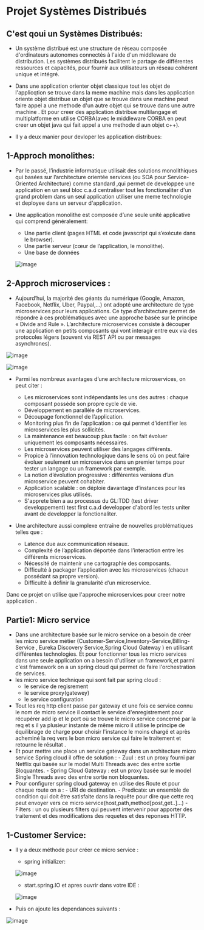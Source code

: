 # Projet Systèmes Distribués
  ## C'est qoui un Systèmes Distribués:
  
 - Un système distribué est une structure de réseau composée d'ordinateurs autonomes connectés à l'aide d'un middleware de distribution. Les systèmes distribués facilitent le partage de différentes ressources et capacités, pour fournir aux utilisateurs un réseau cohérent unique et intégré.
 
 - Dans une application orienter objet classique tout les objet de l'applicqtion se trouve dans la meme machine mais dans les application oriente objet distribue un    objet que se trouve dans une machine peut faire appel a une methode d'un autre objet qui se trouve dans une autre machine . Et pour creer des application distribue 
 multilangage et multiplatforme en utilise CORBA(avec le middleware CORBA en peut creer un objet java qui fait appel a une methode d aun objet c++).
 
  - Il y a deux manier pour devloper les application distribues:
  
  ## 1-Approch monolithes:
  
   - Par le passé, l’industrie informatique utilisait des solutions monolithiques qui basées sur l’architecture orientée services (ou SOA pour Service-Oriented              Architecture) comme standard ,qui permet de developpee une application en un seul bloc c.a.d centraliser tout les fonctionaliter d'un grand problem dans un seul        application utiliser une meme technologie et deployee dans un serveur d'application. 
  
   - Une application monolithe est composée d’une seule unité applicative qui comprend généralement:
       - Une partie client (pages HTML et code javascript qui s’exécute dans le browser).
       - Une partie serveur (cœur de l’application, le monolithe).
       - Une base de données
       
       ![image](https://user-images.githubusercontent.com/102295113/173138547-5acdb746-e403-421a-b4f8-f7e487b39beb.png)
       
       
  ## 2-Approch  microservices :
    
   - Aujourd’hui, la majorité des géants du numérique (Google, Amazon, Facebook,        Netflix, Uber, Paypal,…) ont adopté une architecture de type microservices      pour leurs   applications. Ce type d’architecture permet de répondre à ces problématiques avec une approche basée sur le principe « Divide and Rule ». L’architecture microservices consiste à découper une application en petits composants qui vont interagir entre eux via des protocoles légers (souvent via REST API ou par  messages asynchrones).

 ![image](https://user-images.githubusercontent.com/102295113/173137506-db87aa30-3658-4eb3-9bea-5ccba5743f43.png)
 
 ![image](https://user-images.githubusercontent.com/102295113/173146208-299cf651-b263-4b1c-8b8e-cae71218d3e3.png)

 
- Parmi les nombreux avantages d’une architecture microservices, on peut citer :

   - Les microservices sont indépendants les uns des autres : chaque composant possède son propre cycle de vie.
   - Développement en parallèle de microservices.
   - Découpage fonctionnel de l’application.
   - Monitoring plus fin de l’application : ce qui permet d’identifier les microservices les plus sollicités.
   - La maintenance est beaucoup plus facile : on fait évoluer uniquement les composants nécessaires.
   - Les microservices peuvent utiliser des langages différents.
   - Propice à l’innovation technologique dans le sens où on peut faire évoluer seulement un microservice dans un premier temps pour tester un langage ou un framework      par exemple.
   - La notion d’évolution progressive : différentes versions d’un microservice peuvent cohabiter.
   - Application scalable : on déploie davantage d’instances pour les microservices plus utilisés.
   - S'apprete bien a au processus du GL:TDD (test driver developpement) test first c.a.d developper d'abord les tests uniter avant de developper la fonctionaliter.
   
   
- Une architecture aussi complexe entraîne de nouvelles problématiques telles que :
    - Latence due aux communication réseaux.
    - Complexité de l’application déportée dans l’interaction entre les différents microservices.
    - Nécessité de maintenir une cartographie des composants.
    - Difficulté à packager l’application avec les microservices (chacun possédant sa propre version).
    - Difficulté à définir la granularité d’un microservice.
    
Danc ce projet on utilise que l'approche microservices pour creer notre application .
 
  ## Partie1: Micro service
  
- Dans une architecture basée sur le micro service on a besoin de créer les micro service métier (Customer-Service,Inventory-Service,Billing-Service , Eureka Discovery Service,Spring Cloud Gateway ) en utilisant différentes technologies. Et pour fonctionner tous les micro services dans une seule application on a besoin d'utiliser un framework,et parmi c'est framework on a un spring cloud qui permet de faire l'orchestration de services.
- les micro service technique qui sont fait par spring cloud :
     - le service de regisrement 
     - le service  proxy(gatewey)
     - le service  configuration
 - Tout les req http client passe par gateway et une fois ce service connu le nom de micro service il contact le service d'enregistrement pour récupérer add ip et le port où se trouve le micro service concerné par la req et s il ya plusieur instante de même micro il utilise le principe de équilibrage de charge pour choisir l'instance le moins chargé et après acheminé la req vers le bon micro service qui faire le traitement et retourne  le résultat .
 - Et pour mettre une place un service gateway dans un architecture micro service      Spring cloud il offre de solution :
       - Zuul : est un proxy fourni par Netflix qui basée sur le model  Multi                Threads avec des entre sortie Bloquantes.
       - Spring Cloud Gateway :  est un proxy basée sur le model Single Threads              avec des entre sortie  non bloquantes.
- Pour configurer spring cloud gateway en utilise des Route et pour chaque route     on a :
        -  URI de destination.
        -  Predicate: un ensemble  de condition qui doit être satisfaite dans la              requête pour dire que   cette req peut envoyer vers ce micro                        service(host,path,method[post,get..]...) 
        -  Filters : un ou plusieurs filters qui peuvent intervenir pour apporter 
           des traitement et des modifications des requetes et des reponses HTTP.
           
## 1-Customer Service:
- Il y a deux  méthode pour créer  ce  micro service   :
     -  spring initializer:
     
     ![image](https://user-images.githubusercontent.com/102295113/173160486-13a36605-391c-4607-8a60-df4c1e5518f1.png)

     -  start.spring.IO et apres ouvrir dans votre IDE :
     
     ![image](https://user-images.githubusercontent.com/102295113/173160749-96c4f80f-e383-4f13-8b41-67b95c87c16e.png)

 - Puis on ajoute les dependances suivants :
 
 ![image](https://user-images.githubusercontent.com/102295113/173161257-e3ed9c76-2122-433f-af09-ffd36e6d03d2.png)

 
 
  





